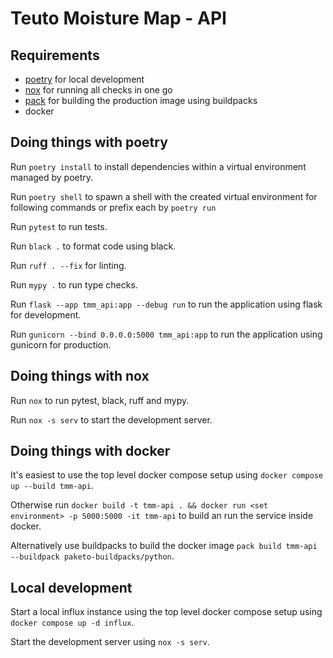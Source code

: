 # Teuto Moisture Map - API

## Requirements

- [poetry](https://python-poetry.org) for local development
- [nox](https://nox.thea.codes/en/stable/) for running all checks in one go
- [pack](https://buildpacks.io/docs/tools/pack/) for building the production image using buildpacks
- docker

## Doing things with poetry

Run `poetry install` to install dependencies within a virtual environment managed by poetry.

Run `poetry shell` to spawn a shell with the created virtual environment for following commands or prefix each by `poetry run`

Run `pytest` to run tests.

Run `black .` to format code using black.

Run `ruff . --fix` for linting.

Run `mypy .` to run type checks.

Run `flask --app tmm_api:app --debug run` to run the application using flask for development.

Run `gunicorn --bind 0.0.0.0:5000 tmm_api:app` to run the application using gunicorn for production.

## Doing things with nox

Run `nox` to run pytest, black, ruff and mypy.

Run `nox -s serv` to start the development server.

## Doing things with docker

It's easiest to use the top level docker compose setup using `docker compose up --build tmm-api`.

Otherwise run `docker build -t tmm-api . && docker run <set environment> -p 5000:5000 -it tmm-api` to build an run the service inside docker.

Alternatively use buildpacks to build the docker image `pack build tmm-api --buildpack paketo-buildpacks/python`.

## Local development
Start a local influx instance using the top level docker compose setup using `docker compose up -d influx`.

Start the development server using `nox -s serv`.

